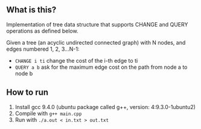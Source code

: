 ## What is this?

Implementation of tree data structure that supports CHANGE and QUERY operations as defined below.

Given a tree (an acyclic undirected connected graph) with N nodes, and edges numbered 1, 2, 3...N-1:
- `CHANGE i ti` change the cost of the i-th edge to ti
- `QUERY a b` ask for the maximum edge cost on the path from node a to node b

## How to run

1. Install gcc 9.4.0 (ubuntu package called g++, version: 4:9.3.0-1ubuntu2)
2. Compile with `g++ main.cpp`
3. Run with `./a.out < in.txt > out.txt`
